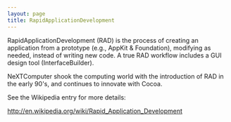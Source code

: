 ```yaml
---
layout: page
title: RapidApplicationDevelopment
---
```




RapidApplicationDevelopment (RAD) is the process of creating an application from a prototype (e.g., AppKit & Foundation), modifying as needed, instead of writing new code. A true RAD workflow includes a GUI design tool (InterfaceBuilder).

NeXTComputer shook the computing world with the introduction of RAD in the early 90's, and continues to innovate with Cocoa.

See the Wikipedia entry for more details:

http://en.wikipedia.org/wiki/Rapid_Application_Development

